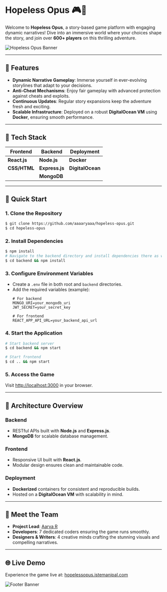 # Hopeless Opus 🎮📜

Welcome to **Hopeless Opus**, a story-based game platform with engaging dynamic narratives! Dive into an immersive world where your choices shape the story, and join over **600+ players** on this thrilling adventure.

![Hopeless Opus Banner](https://via.placeholder.com/800x200?text=Hopeless+Opus+-+Adventure+Awaits) <!-- Replace with an actual banner image URL -->

---

## 🌟 Features

- **Dynamic Narrative Gameplay**: Immerse yourself in ever-evolving storylines that adapt to your decisions.
- **Anti-Cheat Mechanisms**: Enjoy fair gameplay with advanced protection against cheats and exploits.
- **Continuous Updates**: Regular story expansions keep the adventure fresh and exciting.
- **Scalable Infrastructure**: Deployed on a robust **DigitalOcean VM** using **Docker**, ensuring smooth performance.

---

## 🔧 Tech Stack

| Frontend            | Backend            | Deployment        |
|---------------------|--------------------|-------------------|
| **React.js**        | **Node.js**        | **Docker**        |
| **CSS/HTML**        | **Express.js**     | **DigitalOcean**  |
|                     | **MongoDB**        |                   |

---

## 🚀 Quick Start

### 1. Clone the Repository
```bash
$ git clone https://github.com/aaaaryaaa/hopeless-opus.git
$ cd hopeless-opus
```

### 2. Install Dependencies
```bash
$ npm install
# Navigate to the backend directory and install dependencies there as well
$ cd backend && npm install
```

### 3. Configure Environment Variables
- Create a `.env` file in both root and `backend` directories.
- Add the required variables (example):
  ```env
  # For backend
  MONGO_URI=your_mongodb_uri
  JWT_SECRET=your_secret_key

  # For frontend
  REACT_APP_API_URL=your_backend_api_url
  ```

### 4. Start the Application
```bash
# Start backend server
$ cd backend && npm start

# Start frontend
$ cd .. && npm start
```

### 5. Access the Game
Visit [http://localhost:3000](http://localhost:3000) in your browser.

---

## 📖 Architecture Overview

### Backend
- RESTful APIs built with **Node.js** and **Express.js**.
- **MongoDB** for scalable database management.

### Frontend
- Responsive UI built with **React.js**.
- Modular design ensures clean and maintainable code.

### Deployment
- **Dockerized** containers for consistent and reproducible builds.
- Hosted on a **DigitalOcean VM** with scalability in mind.

---

## 🤝 Meet the Team
- **Project Lead**: [Aarya R](https://github.com/aaaaryaaa)
- **Developers**: 7 dedicated coders ensuring the game runs smoothly.
- **Designers & Writers**: 4 creative minds crafting the stunning visuals and compelling narratives.

---

## 🌐 Live Demo
Experience the game live at: [hopelessopus.istemanipal.com](http://hopelessopus.istemanipal.com:3000/)

![Footer Banner](https://via.placeholder.com/800x100?text=Let%27s+Shape+the+Future+of+Story-Based+Games) <!-- Replace with an actual footer image URL -->
